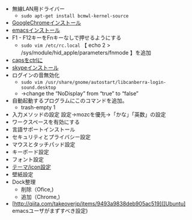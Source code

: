 
- 無線LAN用ドライバー
    - ```sudo apt-get install bcmwl-kernel-source```
- [GoogleChromeインストール](https://www.google.co.jp/chrome/browser/desktop/index.html)
- [emacsインストール](http://nkenbou.hatenablog.com/entry/2015/06/30/051408)
- F1 - F12キーをFnキーなしで押せるようにする
    - ```sudo vim /etc/rc.local```
【 echo 2 > /sys/module/hid_apple/parameters/fnmode 】を追加
- [capsをctrlに](http://masaoo.blogspot.jp/2015/01/ubuntu-1404-lts-caps-lock-ctrl.html)
- [skypeインストール](http://www.skype.com/ja/download-skype/skype-for-linux/)
- ログインの音無効化
    - ```sudo vim /usr/share/gnome/autostart/libcanberra-login-sound.desktop```
    - ->change the “NoDisplay” from “true” to “false”
- 自動起動するプログラムにこのコマンドを追加。
    - trash-empty 1
- 入力メソッドの設定
設定->mozcを優先->「かな」「英数」の設定
- ワークスペースを有効にする
- 言語サポートインストール
- セキュリティとプライバシー設定
- マウスとタッチパッド設定
- キーボード設定
- フォント設定
- [テーマ/icon設定](http://ubuntuapps.blog67.fc2.com/blog-entry-729.html)
- 壁紙設定
- Dock整理
    - 削除（Ofice,)
    - 追加（Chrome,)
- [http://qiita.com/takeoverjp/items/9493a9838deb905ac519]([Ubuntu] emacsユーザがまずすべき設定)
